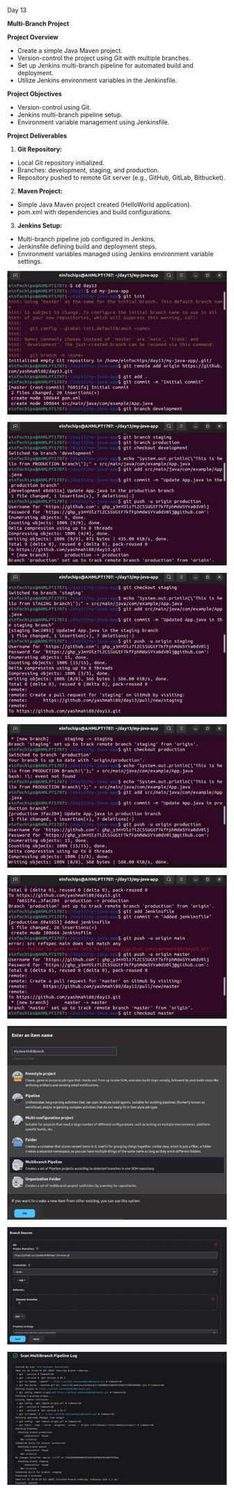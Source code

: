 ﻿Day 13

**Multi-Branch Project**

**Project Overview**

- Create a simple Java Maven project.
- Version-control the project using Git with multiple branches.
- Set up Jenkins multi-branch pipeline for automated build and deployment.
- Utilize Jenkins environment variables in the Jenkinsfile.

**Project Objectives**

- Version-control using Git.
- Jenkins multi-branch pipeline setup.
- Environment variable management using Jenkinsfile.

**Project Deliverables**

1. **Git Repository:**
- Local Git repository initialized.
- Branches: development, staging, and production.
- Repository pushed to remote Git server (e.g., GitHub, GitLab, Bitbucket).
2. **Maven Project:**
- Simple Java Maven project created (HelloWorld application).
- pom.xml with dependencies and build configurations.
3. **Jenkins Setup:**
- Multi-branch pipeline job configured in Jenkins.
- Jenkinsfile defining build and deployment steps.
- Environment variables managed using Jenkins environment variable settings.

![](Aspose.Words.49f92988-9bd6-48f4-a7ab-e7807026181e.001.png)

![](Aspose.Words.49f92988-9bd6-48f4-a7ab-e7807026181e.002.png)

![](Aspose.Words.49f92988-9bd6-48f4-a7ab-e7807026181e.003.png)

![](Aspose.Words.49f92988-9bd6-48f4-a7ab-e7807026181e.004.png)

![](Aspose.Words.49f92988-9bd6-48f4-a7ab-e7807026181e.005.png)

![](Aspose.Words.49f92988-9bd6-48f4-a7ab-e7807026181e.006.png)

![](Aspose.Words.49f92988-9bd6-48f4-a7ab-e7807026181e.007.png)

![](Aspose.Words.49f92988-9bd6-48f4-a7ab-e7807026181e.008.png)
